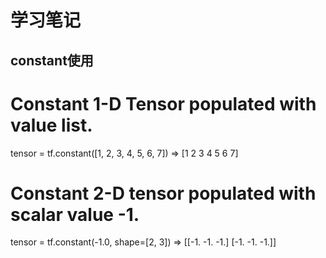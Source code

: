 # 学习笔记
## constant使用
  # Constant 1-D Tensor populated with value list.
  tensor = tf.constant([1, 2, 3, 4, 5, 6, 7]) => [1 2 3 4 5 6 7]

  # Constant 2-D tensor populated with scalar value -1.
  tensor = tf.constant(-1.0, shape=[2, 3]) => [[-1. -1. -1.]
                                               [-1. -1. -1.]]